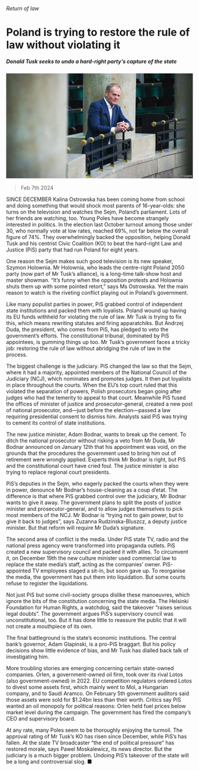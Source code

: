 ###### Return of law

# Poland is trying to restore the rule of law without violating it 

##### Donald Tusk seeks to undo a hard-right party’s capture of the state 

![image](images/20240210_EUP003.jpg) 

> Feb 7th 2024 

SINCE DECEMBER Kalina Ostrowska has been coming home from school and doing something that would shock most parents of 16-year-olds: she turns on the television and watches the Sejm, Poland’s parliament. Lots of her friends are watching, too. Young Poles have become strangely interested in politics. In the election last October turnout among those under 30, who normally vote at low rates, reached 69%, not far below the overall figure of 74%. They overwhelmingly backed the opposition, helping Donald Tusk and his centrist Civic Coalition (KO) to beat the hard-right Law and Justice (PiS) party that had run Poland for eight years. 

One reason the Sejm makes such good television is its new speaker, Szymon Holownia. Mr Holownia, who leads the centre-right Poland 2050 party (now part of Mr Tusk’s alliance), is a long-time talk-show host and master showman. “It’s funny when the opposition protests and Holownia shuts them up with some pointed retort,” says Ms Ostrowska. Yet the main reason to watch is the riveting conflict playing out in Poland’s government. 

Like many populist parties in power, PiS grabbed control of independent state institutions and packed them with loyalists. Poland wound up having its EU funds withheld for violating the rule of law. Mr Tusk is trying to fix this, which means rewriting statutes and firing apparatchiks. But Andrzej Duda, the president, who comes from PiS, has pledged to veto the government’s efforts. The constitutional tribunal, dominated by PiS appointees, is gumming things up too. Mr Tusk’s government faces a tricky job: restoring the rule of law without abridging the rule of law in the process.

The biggest challenge is the judiciary. PiS changed the law so that the Sejm, where it had a majority, appointed members of the National Council of the Judiciary (NCJ), which nominates and promotes judges. It then put loyalists in place throughout the courts. When the EU’s top court ruled that this violated the separation of powers, Polish prosecutors began going after judges who had the temerity to appeal to that court. Meanwhile PiS fused the offices of minister of justice and prosecutor-general, created a new post of national prosecutor, and—just before the election—passed a law requiring presidential consent to dismiss him. Analysts said PiS was trying to cement its control of state institutions.

The new justice minister, Adam Bodnar, wants to break up the cement. To ditch the national prosecutor without risking a veto from Mr Duda, Mr Bodnar announced on January 12th that his appointment was void, on the grounds that the procedures the government used to bring him out of retirement were wrongly applied. Experts think Mr Bodnar is right, but PiS and the constitutional court have cried foul. The justice minister is also trying to replace regional court presidents.

PiS’s deputies in the Sejm, who eagerly packed the courts when they were in power, denounce Mr Bodnar’s house-cleaning as a coup d’etat. The difference is that where PiS grabbed control over the judiciary, Mr Bodnar wants to give it away. The government plans to split the posts of justice minister and prosecutor-general, and to allow judges themselves to pick most members of the NCJ. Mr Bodnar is “trying not to gain power, but to give it back to judges”, says Zuzanna Rudzinska-Bluszcz, a deputy justice minister. But that reform will require Mr Duda’s signature.

The second area of conflict is the media. Under PiS state TV, radio and the national press agency were transformed into propaganda outlets. PiS created a new supervisory council and packed it with allies. To circumvent it, on December 19th the new culture minister used commercial law to replace the state media’s staff, acting as the companies’ owner. PiS-appointed TV employees staged a sit-in, but soon gave up. To reorganise the media, the government has put them into liquidation. But some courts refuse to register the liquidations.

Not just PiS but some civil-society groups dislike these manoeuvres, which ignore the bits of the constitution concerning the state media. The Helsinki Foundation for Human Rights, a watchdog, said the takeover “raises serious legal doubts”. The government argues PiS’s supervisory council was unconstitutional, too. But it has done little to reassure the public that it will not create a mouthpiece of its own.

The final battleground is the state’s economic institutions. The central bank’s governor, Adam Glapinski, is a pro-PiS braggart. But his policy decisions show little evidence of bias, and Mr Tusk has dialled back talk of investigating him. 

More troubling stories are emerging concerning certain state-owned companies. Orlen, a government-owned oil firm, took over its rival Lotos (also government-owned) in 2022. EU competition regulators ordered Lotos to divest some assets first, which mainly went to Mol, a Hungarian company, and to Saudi Aramco. On February 5th government auditors said those assets were sold for $1.24bn less than their worth. Critics say PiS wanted an oil monopoly for political reasons: Orlen held fuel prices below market level during the campaign. The government has fired the company’s CEO and supervisory board.

At any rate, many Poles seem to be thoroughly enjoying the turmoil. The approval rating of Mr Tusk’s KO has risen since December, while PiS’s has fallen. At the state TV broadcaster “the end of political pressure” has restored morale, says Pawel Moskalewicz, its news director. But the judiciary is a much bigger problem. Undoing PiS’s takeover of the state will be a long and controversial slog. ■


